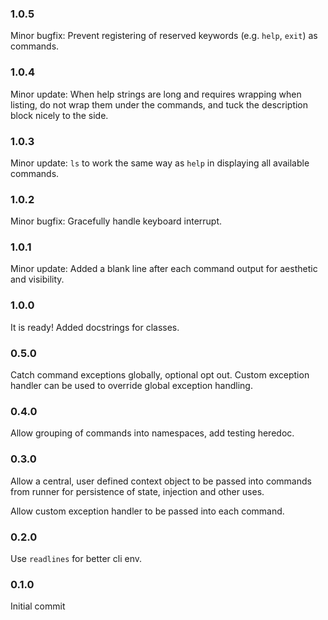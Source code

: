 ### 1.0.5

Minor bugfix: Prevent registering of reserved keywords (e.g. `help`, `exit`) as commands.

### 1.0.4

Minor update: When help strings are long and requires wrapping when listing, do not wrap them under the commands, and tuck the description block nicely to the side.

### 1.0.3

Minor update: `ls` to work the same way as `help` in displaying all available commands.

### 1.0.2

Minor bugfix: Gracefully handle keyboard interrupt.

### 1.0.1

Minor update: Added a blank line after each command output for aesthetic and visibility.

### 1.0.0

It is ready! Added docstrings for classes.

### 0.5.0

Catch command exceptions globally, optional opt out. Custom exception handler can be used to override global exception handling.

### 0.4.0

Allow grouping of commands into namespaces, add testing heredoc.

### 0.3.0

Allow a central, user defined context object to be passed into commands from runner for persistence of state, injection and other uses.

Allow custom exception handler to be passed into each command.

### 0.2.0

Use `readlines` for better cli env.

### 0.1.0

Initial commit
